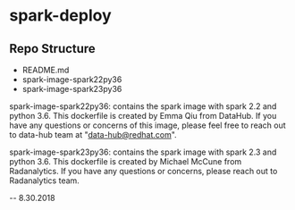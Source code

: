 # spark-deploy

## Repo Structure
- README.md
- spark-image-spark22py36
- spark-image-spark23py36

spark-image-spark22py36: contains the spark image with spark 2.2 and python 3.6. This dockerfile is created by Emma Qiu from DataHub. If you have any questions or concerns of this image, please feel free to reach out to data-hub team at "data-hub@redhat.com".

spark-image-spark23py36: contains the spark image with spark 2.3 and python 3.6. This dockerfile is created by Michael McCune from Radanalytics. If you have any questions or concerns, please reach out to Radanalytics team. 

-- 8.30.2018
